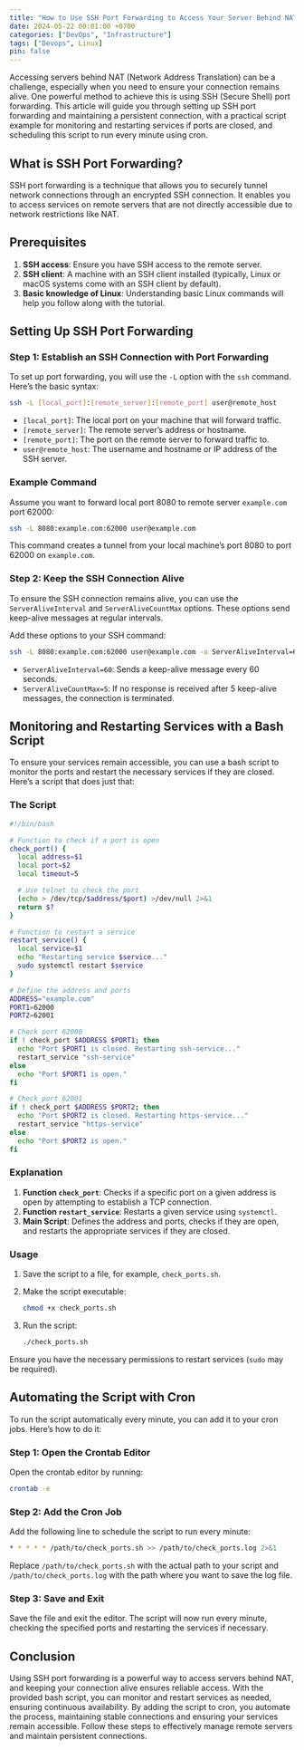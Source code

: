 ```yaml
---
title: "How to Use SSH Port Forwarding to Access Your Server Behind NAT and Keep Connection Alive"
date: 2024-05-22 00:01:00 +0700
categories: ["DevOps", "Infrastructure"]
tags: ["Devops", Linux]
pin: false
---
```


Accessing servers behind NAT (Network Address Translation) can be a challenge, especially when you need to ensure your connection remains alive. One powerful method to achieve this is using SSH (Secure Shell) port forwarding. This article will guide you through setting up SSH port forwarding and maintaining a persistent connection, with a practical script example for monitoring and restarting services if ports are closed, and scheduling this script to run every minute using cron.

## What is SSH Port Forwarding?

SSH port forwarding is a technique that allows you to securely tunnel network connections through an encrypted SSH connection. It enables you to access services on remote servers that are not directly accessible due to network restrictions like NAT.

## Prerequisites

1. **SSH access**: Ensure you have SSH access to the remote server.
2. **SSH client**: A machine with an SSH client installed (typically, Linux or macOS systems come with an SSH client by default).
3. **Basic knowledge of Linux**: Understanding basic Linux commands will help you follow along with the tutorial.

## Setting Up SSH Port Forwarding

### Step 1: Establish an SSH Connection with Port Forwarding

To set up port forwarding, you will use the `-L` option with the `ssh` command. Here’s the basic syntax:

```bash
ssh -L [local_port]:[remote_server]:[remote_port] user@remote_host
```

- `[local_port]`: The local port on your machine that will forward traffic.
- `[remote_server]`: The remote server’s address or hostname.
- `[remote_port]`: The port on the remote server to forward traffic to.
- `user@remote_host`: The username and hostname or IP address of the SSH server.

### Example Command

Assume you want to forward local port 8080 to remote server `example.com` port 62000:

```bash
ssh -L 8080:example.com:62000 user@example.com
```

This command creates a tunnel from your local machine’s port 8080 to port 62000 on `example.com`.

### Step 2: Keep the SSH Connection Alive

To ensure the SSH connection remains alive, you can use the `ServerAliveInterval` and `ServerAliveCountMax` options. These options send keep-alive messages at regular intervals.

Add these options to your SSH command:

```bash
ssh -L 8080:example.com:62000 user@example.com -o ServerAliveInterval=60 -o ServerAliveCountMax=5
```

- `ServerAliveInterval=60`: Sends a keep-alive message every 60 seconds.
- `ServerAliveCountMax=5`: If no response is received after 5 keep-alive messages, the connection is terminated.

## Monitoring and Restarting Services with a Bash Script

To ensure your services remain accessible, you can use a bash script to monitor the ports and restart the necessary services if they are closed. Here’s a script that does just that:

### The Script

```bash
#!/bin/bash

# Function to check if a port is open
check_port() {
  local address=$1
  local port=$2
  local timeout=5

  # Use telnet to check the port
  (echo > /dev/tcp/$address/$port) >/dev/null 2>&1
  return $?
}

# Function to restart a service
restart_service() {
  local service=$1
  echo "Restarting service $service..."
  sudo systemctl restart $service
}

# Define the address and ports
ADDRESS="example.com"
PORT1=62000
PORT2=62001

# Check port 62000
if ! check_port $ADDRESS $PORT1; then
  echo "Port $PORT1 is closed. Restarting ssh-service..."
  restart_service "ssh-service"
else
  echo "Port $PORT1 is open."
fi

# Check port 62001
if ! check_port $ADDRESS $PORT2; then
  echo "Port $PORT2 is closed. Restarting https-service..."
  restart_service "https-service"
else
  echo "Port $PORT2 is open."
fi
```

### Explanation

1. **Function `check_port`**: Checks if a specific port on a given address is open by attempting to establish a TCP connection.
2. **Function `restart_service`**: Restarts a given service using `systemctl`.
3. **Main Script**: Defines the address and ports, checks if they are open, and restarts the appropriate services if they are closed.

### Usage

1. Save the script to a file, for example, `check_ports.sh`.
2. Make the script executable:

    ```bash
    chmod +x check_ports.sh
    ```

3. Run the script:

    ```bash
    ./check_ports.sh
    ```

Ensure you have the necessary permissions to restart services (`sudo` may be required).

## Automating the Script with Cron

To run the script automatically every minute, you can add it to your cron jobs. Here’s how to do it:

### Step 1: Open the Crontab Editor

Open the crontab editor by running:

```bash
crontab -e
```

### Step 2: Add the Cron Job

Add the following line to schedule the script to run every minute:

```bash
* * * * * /path/to/check_ports.sh >> /path/to/check_ports.log 2>&1
```

Replace `/path/to/check_ports.sh` with the actual path to your script and `/path/to/check_ports.log` with the path where you want to save the log file.

### Step 3: Save and Exit

Save the file and exit the editor. The script will now run every minute, checking the specified ports and restarting the services if necessary.

## Conclusion

Using SSH port forwarding is a powerful way to access servers behind NAT, and keeping your connection alive ensures reliable access. With the provided bash script, you can monitor and restart services as needed, ensuring continuous availability. By adding the script to cron, you automate the process, maintaining stable connections and ensuring your services remain accessible. Follow these steps to effectively manage remote servers and maintain persistent connections.
